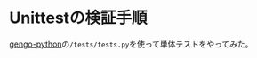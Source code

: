 # Unittestの検証手順

[gengo-python](https://github.com/gengo/gengo-python)の```/tests/tests.py```を使って単体テストをやってみた。

